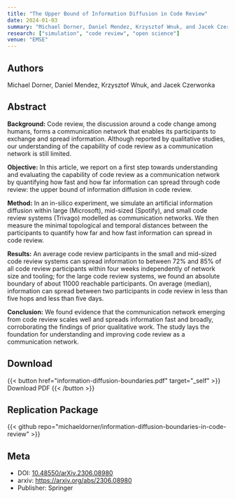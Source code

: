 ```yaml
---
title: "The Upper Bound of Information Diffusion in Code Review"
date: 2024-01-03
summary: "Michael Dorner, Daniel Mendez, Krzysztof Wnuk, and Jacek Czerwonka"
research: ["simulation", "code review", "open science"]
venue: "EMSE"
---
```


## Authors

Michael Dorner, Daniel Mendez, Krzysztof Wnuk, and Jacek Czerwonka

## Abstract

**Background:** Code review, the discussion around a code change among humans, forms a communication network that enables its participants to exchange and spread information. Although reported by qualitative studies, our understanding of the capability of code review as a communication network is still limited.

**Objective:** In this article, we report on a first step towards understanding and evaluating the capability of code review as a communication network by quantifying how fast and how far information can spread through code review: the upper bound of information diffusion in code review.

**Method:** In an in-silico experiment, we simulate an artificial information diffusion within large (Microsoft), mid-sized (Spotify), and small code review systems (Trivago) modelled as communication networks. We then measure the minimal topological and temporal distances between the participants to quantify how far and how fast information can spread in code review.

**Results:** An average code review participants in the small and mid-sized code review systems can spread information to between 72% and 85% of all code review participants within four weeks independently of network size and tooling; for the large code review systems, we found an absolute boundary of about 11000  reachable participants. On average (median), information can spread between two participants in code review in less than five hops and less than five days.

**Conclusion:** We found evidence that the communication network emerging from code review scales well and spreads information fast and broadly, corroborating the findings of prior qualitative work. The study lays the foundation for understanding and improving code review as a communication network. 

## Download

{{< button href="information-diffusion-boundaries.pdf" target="_self" >}}
Download PDF
{{< /button >}}

## Replication Package

{{< github repo="michaeldorner/information-diffusion-boundaries-in-code-review" >}}

## Meta

- DOI: [10.48550/arXiv.2306.08980](https://doi.org/10.48550/arXiv.2306.08980)
- arxiv: https://arxiv.org/abs/2306.08980
- Publisher: Springer